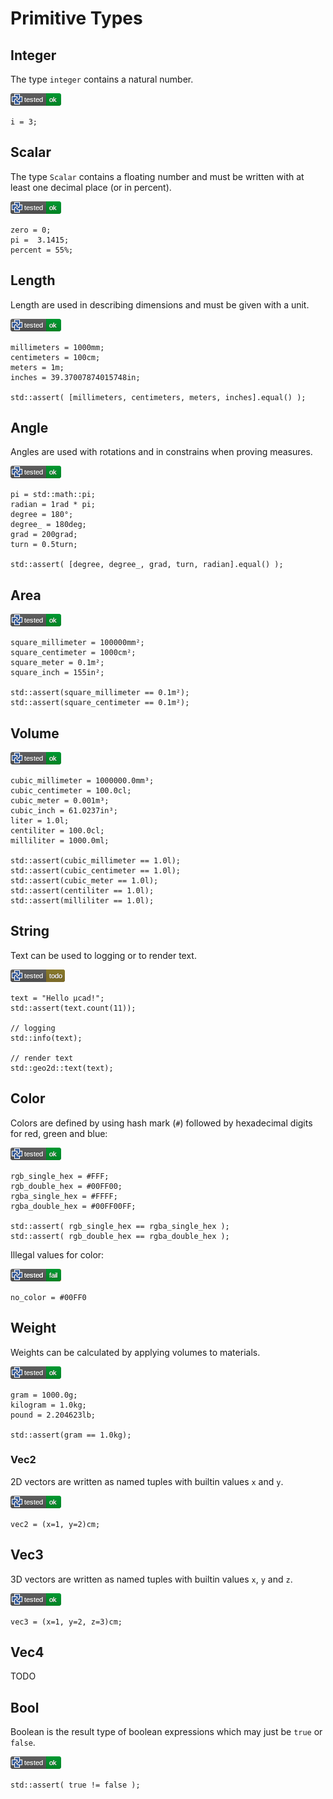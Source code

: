 # Primitive Types

## Integer

The type `integer` contains a natural number.

[![test](.test/types_primitive_integer.png)](.test/types_primitive_integer.log)

```µcad,types_primitive_integer
i = 3;
```

## Scalar

The type `Scalar` contains a floating number and must be written with at least one decimal place (or in percent).

[![test](.test/types_primitive_scalar.png)](.test/types_primitive_scalar.log)

```µcad,types_primitive_scalar
zero = 0;
pi =  3.1415;
percent = 55%;
```

## Length

Length are used in describing dimensions and must be given with a unit.

[![test](.test/types_primitive_length.png)](.test/types_primitive_length.log)

```µcad,types_primitive_length
millimeters = 1000mm;
centimeters = 100cm;
meters = 1m;
inches = 39.37007874015748in;

std::assert( [millimeters, centimeters, meters, inches].equal() );
```

## Angle

Angles are used with rotations and in constrains when proving measures.

[![test](.test/types_primitive_angle.png)](.test/types_primitive_angle.log)

```µcad,types_primitive_angle
pi = std::math::pi;
radian = 1rad * pi;
degree = 180°;
degree_ = 180deg;
grad = 200grad;
turn = 0.5turn;

std::assert( [degree, degree_, grad, turn, radian].equal() );
```

## Area

[![test](.test/types_primitive_area.png)](.test/types_primitive_area.log)

```µcad,types_primitive_area
square_millimeter = 100000mm²;
square_centimeter = 1000cm²;
square_meter = 0.1m²;
square_inch = 155in²;

std::assert(square_millimeter == 0.1m²);
std::assert(square_centimeter == 0.1m²);
```

## Volume

[![test](.test/types_primitive_volume.png)](.test/types_primitive_volume.log)

```µcad,types_primitive_volume
cubic_millimeter = 1000000.0mm³;
cubic_centimeter = 100.0cl;
cubic_meter = 0.001m³;
cubic_inch = 61.0237in³;
liter = 1.0l;
centiliter = 100.0cl;
milliliter = 1000.0ml;

std::assert(cubic_millimeter == 1.0l);
std::assert(cubic_centimeter == 1.0l);
std::assert(cubic_meter == 1.0l);
std::assert(centiliter == 1.0l);
std::assert(milliliter == 1.0l);
```

## String

Text can be used to logging or to render text.

[![test](.test/types_primitive_string.png)](.test/types_primitive_string.log)

```µcad,types_primitive_string#todo
text = "Hello µcad!";
std::assert(text.count(11));

// logging
std::info(text);

// render text
std::geo2d::text(text);
```

## Color

Colors are defined by using hash mark (`#`) followed by hexadecimal digits for red, green and blue:

[![test](.test/types_primitive_color.png)](.test/types_primitive_color.log)

```µcad,types_primitive_color
rgb_single_hex = #FFF;
rgb_double_hex = #00FF00;
rgba_single_hex = #FFFF;
rgba_double_hex = #00FF00FF;

std::assert( rgb_single_hex == rgba_single_hex );
std::assert( rgb_double_hex == rgba_double_hex );
```

Illegal values for color:

[![test](.test/types_primitive_no_color.png)](.test/types_primitive_no_color.log)

```µcad,types_primitive_no_color#fail
no_color = #00FF0
```

## Weight

Weights can be calculated by applying volumes to materials.

[![test](.test/types_primitive_weight.png)](.test/types_primitive_weight.log)

```µcad,types_primitive_weight
gram = 1000.0g;
kilogram = 1.0kg;
pound = 2.204623lb;

std::assert(gram == 1.0kg);
```

### Vec2

2D vectors are written as named tuples with builtin values `x` and `y`.

[![test](.test/types_primitive_vec2.png)](.test/types_primitive_vec2.log)

```µcad,types_primitive_vec2
vec2 = (x=1, y=2)cm;
```

## Vec3

3D vectors are written as named tuples with builtin values `x`, `y` and `z`.

[![test](.test/types_primitive_vec3.png)](.test/types_primitive_vec3.log)

```µcad,types_primitive_vec3
vec3 = (x=1, y=2, z=3)cm;
```

## Vec4

TODO

## Bool

Boolean is the result type of boolean expressions which may just be `true` or `false`.

[![test](.test/types_primitive_bool.png)](.test/types_primitive_bool.log)

```µcad,types_primitive_bool
std::assert( true != false );
```
